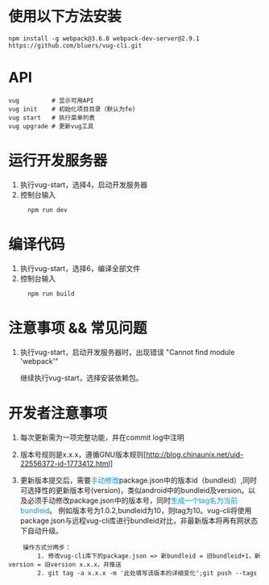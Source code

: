 # 使用以下方法安装

```
npm install -g webpack@3.6.0 webpack-dev-server@2.9.1 https://github.com/bluers/vug-cli.git
```

# API

```
vug     	# 显示可用API
vug init 	# 初始化项目目录（默认为fe)
vug start	# 执行菜单列表
vug upgrade # 更新vug工具

```

# 运行开发服务器
1. 执行vug-start，选择4，启动开发服务器
2. 控制台输入
   ```
	 npm run dev
	 ```

# 编译代码
1. 执行vug-start，选择6，编译全部文件
2. 控制台输入
   ```
	 npm run build
	 ```

# 注意事项  && 常见问题

1. 执行vug-start，启动开发服务器时，出现错误 "Cannot find module 'webpack'"

	继续执行vug-start，选择安装依赖包。

# 开发者注意事项

1. 每次更新需为一项完整功能，并在commit log中注明

2. 版本号规则是x.x.x，遵循GNU版本规则[http://blog.chinaunix.net/uid-22556372-id-1773412.html]

3. 更新版本提交后，需要<font color='#0099ff'>手动修改</font>package.json中的版本id（bundleid）,同时可选择性的更新版本号(version)，类似android中的bundleid及version。以及必须手动修改package.json中的版本号</font>，同时<font color='#0099ff'>生成一个tag名为当前bundleid</font>。
	例如版本号为1.0.2,bundleid为10，则tag为10。vug-cli将使用package.json与远程vug-cli库进行bundleid对比，非最新版本将再有网状态下自动升级。

```
	操作方式分两步：
		1. 修改vug-cli库下的package.json => 新bundleid = 旧bundleid+1，新version = 旧version x.x.x，并推送
		2. git tag -a x.x.x -m '此处填写该版本的详细变化';git push --tags
```
